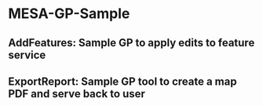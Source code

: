 # MESA-GP-Sample

## AddFeatures: Sample GP to apply edits to feature service
## ExportReport: Sample GP tool to create a map PDF and serve back to user
